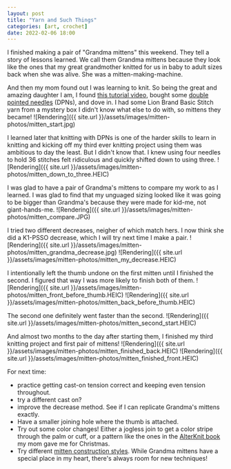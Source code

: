 ```yaml
---
layout: post
title: "Yarn and Such Things"
categories: [art, crochet]
date: 2022-02-06 18:00
---
```


I finished making a pair of "Grandma mittens" this weekend. They tell a story of lessons learned. We call them Grandma mittens because they look like the ones that my great grandmother knitted for us in baby to adult sizes back when she was alive. She was a mitten-making-machine. 

And then my mom found out I was learning to knit. So being the great and amazing daughter I am, I found [this tutorial video](https://www.youtube.com/watch?v=lB7EYwXv6ZM), bought some [double pointed needles](https://clover-usa.com/collections/takumi-bamboo-knitting-needles/products/takumi-bamboo-knitting-needles-double-pointed-7-no-7) (DPNs), and dove in. I had some Lion Brand Basic Stitch yarn from a mystery box I didn't know what else to do with, so mittens they became! 
![Rendering]({{ site.url }}/assets/images/mitten-photos/mitten_start.jpg) 


I learned later that knitting with DPNs is one of the harder skills to learn in knitting and kicking off my third ever knitting project using them was ambitious to day the least. But I didn't know that. I knew using four needles to hold 36 stitches felt ridiculous and quickly shifted down to using three. 
![Rendering]({{ site.url }}/assets/images/mitten-photos/mitten_down_to_three.HEIC)

I was glad to have a pair of Grandma's mittens to compare my work to as I learned. I was glad to find that my unguaged sizing looked like it was going to be bigger than Grandma's because they were made for kid-me, not giant-hands-me. 
![Rendering]({{ site.url }}/assets/images/mitten-photos/mitten_compare.JPG)


I tried two different decreases, neigher of which match hers. I now think she did a K1-PSSO decrease, which I will try next time I make a pair. 
![Rendering]({{ site.url }}/assets/images/mitten-photos/mitten_grandma_decrease.jpg)
![Rendering]({{ site.url }}/assets/images/mitten-photos/mitten_my_decrease.HEIC)

I intentionally left the thumb undone on the first mitten until I finished the second. I figured that way I was more likely to finish both of them. 
![Rendering]({{ site.url }}/assets/images/mitten-photos/mitten_front_before_thumb.HEIC)
![Rendering]({{ site.url }}/assets/images/mitten-photos/mitten_back_before_thumb.HEIC)

The second one definitely went faster than the second. 
![Rendering]({{ site.url }}/assets/images/mitten-photos/mitten_second_start.HEIC)

And almost two months to the day after starting them, I finished my third knitting project and first pair of mittens!
![Rendering]({{ site.url }}/assets/images/mitten-photos/mitten_finished_back.HEIC)
![Rendering]({{ site.url }}/assets/images/mitten-photos/mitten_finished_front.HEIC)


For next time:
- practice getting cast-on tension correct and keeping even tension throughout.
- try a different cast on? 
- improve the decrease method. See if I can replicate Grandma's mittens exactly.
- Have a smaller joining hole where the thumb is attached. 
- Try out some color changes! Either a jogless join to get a color stripe through the palm or cuff, or a pattern like the ones in the [AlterKnit book](https://www.goodreads.com/book/show/32592598-alterknit-stitch-dictionary) my mom gave me for Christmas. 
- Try different [mitten construction styles](https://www.goodreads.com/book/show/34227579-the-mitten-handbook). While Grandma mittens have a special place in my heart, there's always room for new techniques! 